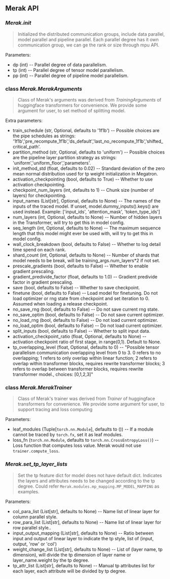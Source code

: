 <!---
Copyright (c) 2022, HPDL group, PDL lab, NUDT.  All rights reserved.

Maintainer: TXacs (txacs1993@gmail.com), Swli (lucasleesw9@gmail.com)

Licensed under the Apache License, Version 2.0 (the "License");
you may not use this file except in compliance with the License.
You may obtain a copy of the License at

    http://www.apache.org/licenses/LICENSE-2.0

Unless required by applicable law or agreed to in writing, software
distributed under the License is distributed on an "AS IS" BASIS,
WITHOUT WARRANTIES OR CONDITIONS OF ANY KIND, either express or implied.
See the License for the specific language governing permissions and
limitations under the License.
-->
## Merak API

### *Merak.init*

> Initialized the distributed communication groups, include data parallel, model parallel and pipeline parallel. Each parallel degree has it own communication group, we can ge the rank or size through mpu API.

Parameters:

-   dp (int) -- Parallel degree of data parallelism.
-   tp (int) -- Parallel degree of tensor model parallelism.
-   pp (int) -- Parallel degree of pipeline model parallelism.




### class *Merak.MerakArguments*

> Class of Merak's arguments was derived from *TrainingArguments*  of huggingface transformers for convenience. We provide some argument for user, to set method of splitting model.

Extra parameters:

-   train_schedule (str, Optional,  defaults to '1f1b') -- Possible choices are the pipe schedules as strings: '1f1b','pre_recompute_1f1b','ds_default','last_no_recompute_1f1b','shifted_critical_path'.
-   partition_method (str, Optional, defaults to 'uniform') -- Possible choices are the pipeline layer partition strategy as strings: 'uniform','uniform_floor','parameters'.
-   init_method_std (float, defaults to 0.02) -- Standard deviation of the zero mean normal distribution used for tp weight initialization in Megatron.
-   activation_checkpointing (bool, defaults to True) -- Whether to use activation checkpointing. 
-   checkpoint_num_layers (int, defaults to 1) -- Chunk size (number of layers) for checkpointing.
-   input_names (List[str], Optional, defaults to None) -- The names of the inputs of the traced model. If unset, model.dummy_inputs().keys() are used instead. Example: ['input_ids', 'attention_mask', 'token_type_ids']
-   num_layers (int, Optional, defaults to None) -- Number of hidden layers in the Transformer, will try to get this in model config.
-   seq_length (int, Optional, defaults to None) -- The maximum sequence length that this model might ever be used with, will try to get this in model config.
-   wall_clock_breakdown (bool, defaults to False) -- Whether to log detail time spend on each rank.
-   shard_count (int, Optional, defaults to None) -- Number of shards that model needs to be break, will be training_args.num_layers*2 if not set.
-   prescale_gradients (bool, defaults to False) -- Whether to enable gradient prescaling.
-   gradient_predivide_factor (float, defaults to 1.0) -- Gradient predivide factor in gradient prescaling.
-   save (bool, defaults to False) -- Whether to save checkpoint.
-   finetune (bool, defaults to False) -- Load model for finetuning. Do not load optimizer or rng state from checkpoint and set iteration to 0. Assumed when loading a release checkpoint.
-   no_save_rng (bool, defaults to False) -- Do not save current rng state.
-   no_save_optim (bool, defaults to False) -- Do not save current optimizer.
-   no_load_rng (bool, defaults to False) -- Do not load current optimizer.
-   no_load_optim (bool, defaults to False) -- Do not load current optimizer.
-   split_inputs (bool, defaults to False) -- Whether to split input data.
-   activation_checkpoint_ratio (float, Optional, defaults to None) -- activation checkpoint ratio of first stage, in range(0,1). Default to None.
-   tp_overlapping_level (float, Optional, defaults to 0) -- "Possible tensor parallelism communication overlapping level from 0 to 3.
                                                              0 refers to no overlapping; 1 refers to only overlap within linear function;
                                                              2 refers to overlap within transformer blocks, requires rewrite transformer blocks;
                                                              3 refers to overlap between transformer blocks, requires rewrite transformer model.,
                                                              choices: [0,1,2,3]"



### class *Merak.MerakTrainer*

> Class of Merak's trainer was derived from *Trainer*  of huggingface transformers for convenience. We provide some argument for user, to support tracing and loss computing

Parameters:

-   leaf_modules (Tuple[`torch.nn.Module`], defaults to ()) -- If a module cannot be traced by `torch.fx`, set it as leaf modules.
-   loss_fn (`torch.nn.Module`, defaults to `torch.nn.CrossEntropyLoss()`) -- Loss function that computes loss value. Merak would not use `trainer.compute_loss`.

    


### *Merak.set_tp_layer_lists*

> Set the tp feature dict for model does not have default dict. Indicates the layers and attributes needs to be changed according to the tp degree. Could refer `Merak.modules.mp_mapping.MP_MODEL_MAPPING` as examples.

Parameters:

-   col_para_list (List[str], defaults to None) -- Name list of linear layer for column parallel style.
-   row_para_list (List[str], defaults to None) -- Name list of linear layer for row parallel style..
-   input_output_mapping (List[str], defaults to None) -- Ratio between input and output of linear layer to indicate the tp style, list of (input, output, 'row' or 'col')
-   weight_change_list (List[str], defaults to None) -- List of (layer name, tp dimension), will divide the tp dimension of layer name or layer_name.weight by the tp degree.
-   tp_attr_list (List[str], defaults to None) -- Manual tp attributes list for each layer, each attribute will be divided by tp degree.
